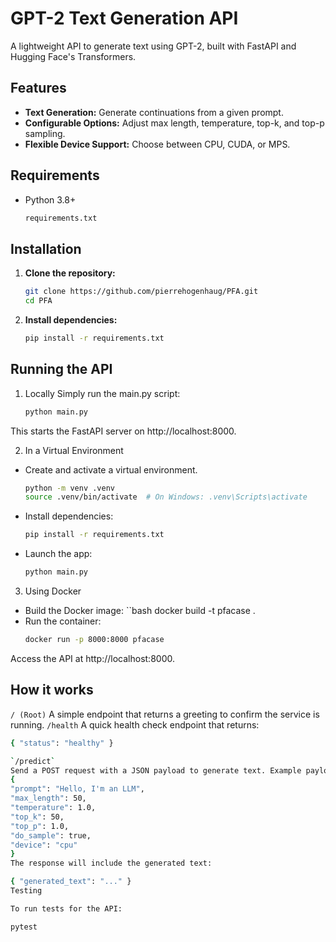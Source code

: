 # GPT-2 Text Generation API

A lightweight API to generate text using GPT-2, built with FastAPI and Hugging Face's Transformers.

## Features

- **Text Generation:** Generate continuations from a given prompt.
- **Configurable Options:** Adjust max length, temperature, top-k, and top-p sampling.
- **Flexible Device Support:** Choose between CPU, CUDA, or MPS.

## Requirements

- Python 3.8+
   ```bash
   requirements.txt

## Installation
1. **Clone the repository:**
   ```bash
   git clone https://github.com/pierrehogenhaug/PFA.git
   cd PFA
2. **Install dependencies:**   
   ```bash
   pip install -r requirements.txt

## Running the API
1. Locally
Simply run the main.py script:
   ```bash
   python main.py
This starts the FastAPI server on http://localhost:8000.

2. In a Virtual Environment
- Create and activate a virtual environment.
   ```bash
   python -m venv .venv
   source .venv/bin/activate  # On Windows: .venv\Scripts\activate
- Install dependencies:
   ```bash
   pip install -r requirements.txt
- Launch the app:
   ```bash
   python main.py

3. Using Docker
- Build the Docker image:
   ``bash
docker build -t pfacase .
- Run the container:
   ```bash
   docker run -p 8000:8000 pfacase
Access the API at http://localhost:8000.

## How it works
`/ (Root)`
A simple endpoint that returns a greeting to confirm the service is running.
`/health`
A quick health check endpoint that returns:
   ```bash
   { "status": "healthy" }

`/predict`
Send a POST request with a JSON payload to generate text. Example payload:
{
  "prompt": "Hello, I'm an LLM",
  "max_length": 50,
  "temperature": 1.0,
  "top_k": 50,
  "top_p": 1.0,
  "do_sample": true,
  "device": "cpu"
}
The response will include the generated text:

{ "generated_text": "..." }
Testing

To run tests for the API:

pytest
